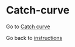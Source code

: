 # Catch-curve

Go to [Catch curve](https://github.com/UWA-SCIE2204-Marine-Systems/Catch-curve/blob/master/CatchCurveMarkdown.md)

Go back to [instructions](https://github.com/UWA-SCIE2204-Marine-Systems/1-instructions/blob/master/README.md)

